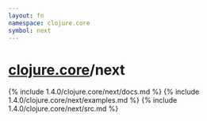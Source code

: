 ```yaml
---
layout: fn
namespace: clojure.core
symbol: next
---
```


# [clojure.core](../)/next

{% include 1.4.0/clojure.core/next/docs.md %}
{% include 1.4.0/clojure.core/next/examples.md %}
{% include 1.4.0/clojure.core/next/src.md %}

